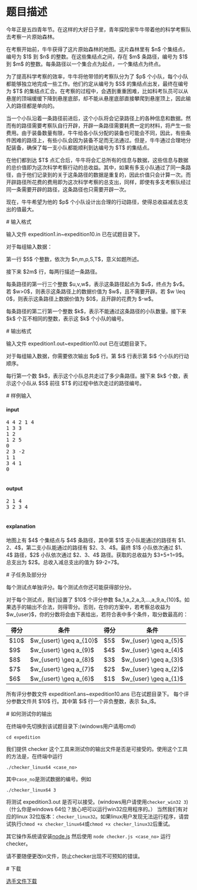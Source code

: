# 题目描述

<p>今年正是五四青年节。在这样的大好日子里，青年探险家牛牛带着他的科学考察队去考察一片原始森林。</p>
<p>在考察开始前，牛牛获得了这片原始森林的地图。这片森林里有 $n$ 个集结点，编号为 $1$ 到 $n$ 的整数。在这些集结点之间，存在 $m$ 条路径，编号为 $1$ 到 $m$ 的整数。每条路径以一个集合点为起点，一个集结点为终点。</p>
<p>为了提高科学考察的效率，牛牛将他带领的考察队分为了 $p$ 个小队，每个小队都能够独立地完成一些工作。他们约定从编号为 $S$ 的集结点出发，最终在编号为 $T$ 的集结点汇合。在考察的过程中，会遇到重重困难，比如科考队员可以从悬崖的顶端缓缓下降到悬崖底部，却不能从悬崖底部直接攀爬到悬崖顶上，因此输入的路径都是单向的。</p>
<p>当一个小队沿着一条路径前进后，这个小队将会记录路径上的各种信息和数据。然而有的路径需要考察队自行开辟，开辟一条路径需要耗费一定的材料，将产生一些费用。由于装备数量有限，牛牛给各小队分配的装备也可能会不同，因此，有些条件困难的路径上，有些小队会因为装备不足而无法通过。但是，牛牛通过合理地分配装备，确保了每一支小队都能顺利到达编号为 $T$ 的集结点。</p>
<p>在他们都到达 $T$ 点汇合后，牛牛将会汇总所有的信息与数据，这些信息与数据的总价值即为这次科学考察行动的总收益。其中，如果有多支小队通过了同一条路径，由于他们记录到的关于这条路径的数据是重复的，因此价值只会计算一次。而开辟路径所花费的费用即为这次科学考察的总支出，同样，即使有多支考察队经过同一条需要开辟的路径，这条路径也只需要开辟一次。</p>
<p>现在，牛牛希望为他的 $p$ 个小队设计出合理的行动路径，使得总收益减去总支出的值最大。</p>
# 输入格式


<p>输入文件 expedition1.in~expedition10.in 已在试题目录下。</p>
<p>对于每组输入数据：</p>
<p>第一行 $5$ 个整数，依次为 $n,m,p,S,T$，意义如题所述。</p>
<p>接下来 $2m$ 行，每两行描述一条路径。</p>
<p>每条路径的第一行三个整数 $u,v,w$，表示这条路径起点为 $u$，终点为 $v$。若 $w&gt;0$，则表示这条路径上的数据价值为 $w$，且不需要开辟。若 $w \leq 0$，则表示这条路径上数据价值为 $0$，且开辟的花费为 $-w$。</p>
<p>每条路径的第二行第一个整数 $k$，表示不能通过这条路径的小队数量。接下来 $k$ 个互不相同的整数，表示这 $k$ 个小队的编号。</p>
# 输出格式


<p>输入文件 expedition1.out~expedition10.out 已在试题目录下。</p>
<p>对于每组输入数据，你需要依次输出 $p$ 行。第 $i$ 行表示第 $i$ 个小队的行动顺序。</p>
<p>每行第一个数 $k$，表示这个小队总共走过了多少条路径。接下来 $k$ 个数，表示这个小队从 $S$ 前往 $T$ 的过程中依次走过的路径编号。</p>
# 样例输入


<h4>input</h4>
<pre>4 4 2 1 4
1 3 3
1 2
1 2 5
0
2 3 -2
1 1 
3 4 1
0

</pre>

<h4>output</h4>
<pre>2 1 4
3 2 3 4

</pre>

<h4>explanation</h4>
<p>地图上有 $4$ 个集结点与 $4$ 条路径，其中第 $1$ 支小队能通过的路径有 $1、2、4$，第二支小队能通过的路径有 $2、3、4$。最终 $1$ 小队依次通过 $1、4$ 路径，$2$ 小队依次通过 $2、3、4$ 路径。获取的总收益为 $3+5+1=9$。总支出为 $2$。总收入减总支出的值为 $9-2=7$。</p>
# 子任务及部分分


<p>每个测试点单独评分。每个测试点你还可能获得部分分。</p>
<p>对于每个测试点，我们设置了 $10$ 个评分参数 $a_1,a_2,a_3,…,a_9,a_{10}$。如果选手的输出不合法，则得零分。否则，在你的方案中，若考察总收益为 $w_{user}$，你的分数将会由下表给出，若符合表中多个条件，取分数最高的：</p>
<div class="table-responsive">
    <table class="table table-bordered table-text-center table-vertical-middle"><thead><tr><th>得分</th><th>条件</th><th>得分</th><th>条件</th></tr></thead><tbody><tr><td>$10$</td><td>$w_{usert} \geq a_{10}$</td><td>$5$</td><td>$w_{user} \geq a_{5}$</td></tr><tr><td>$9$</td><td>$w_{usert} \geq a_{9}$</td><td>$4$</td><td>$w_{user} \geq a_{4}$</td></tr><tr><td>$8$</td><td>$w_{usert} \geq a_{8}$</td><td>$3$</td><td>$w_{user} \geq a_{3}$</td></tr><tr><td>$7$</td><td>$w_{usert} \geq a_{7}$</td><td>$2$</td><td>$w_{user} \geq a_{2}$</td></tr><tr><td>$6$</td><td>$w_{usert} \geq a_{6}$</td><td>$1$</td><td>$w_{user} \geq a_{1}$</td></tr></tbody></table></div>


<p>所有评分参数文件 expedition1.ans~expedition10.ans 已在试题目录下。
每个评分参数文件共 $10$ 行。其中第 $i$ 行一个非负整数，表示 $a_i$。</p>
# 如何测试你的输出


<p>在终端中先切换到该试题目录下:(windows用户请用cmd)</p>
<p><code>cd expedition</code></p>
<p>我们提供 checker 这个工具来测试你的输出文件是否是可接受的。使用这个工具的方法是，在终端中运行</p>
<p><code>./checker_linux64 &lt;case_no&gt;</code></p>
<p>其中<code>case_no</code>是测试数据的编号。例如</p>
<p><code>./checker_linux64 3</code></p>
<p>将测试 expedition3.out 是否可以接受。(windows用户请使用<code>checker_win32 3</code>)（什么你是windows 64位？放心吧可以运行win32应用程序的。）
当然我们有对应的linux 32位版本：<code>checker_linux32</code>。如果linux用户发现无法运行程序，请尝试执行<code>chmod +x checker_linux64</code>或<code>chmod +x checker_linux32</code>后重试。</p>
<p>其它操作系统请安装<a href="https://nodejs.org/download/">node.js</a> 然后使用 <code>node checker.js &lt;case_no&gt;</code> 运行checker。</p>
<p>请不要随便更改in文件，防止checker出现不可预知的错误。</p>
# 下载


<p><a href="/download.php?type=problem&amp;id=203">选手文件下载</a></p>
